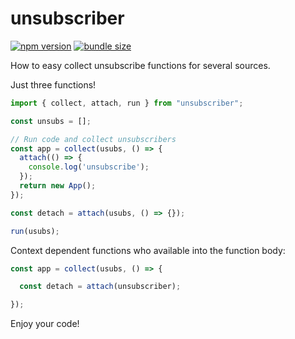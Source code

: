 # unsubscriber

[![npm version](https://img.shields.io/npm/v/unsubscriber?style=flat-square)](https://www.npmjs.com/package/unsubscriber) [![bundle size](https://img.shields.io/bundlephobia/minzip/unsubscriber?style=flat-square)](https://bundlephobia.com/result?p=unsubscriber)

How to easy collect unsubscribe functions for several sources.

Just three functions!

```javascript
import { collect, attach, run } from "unsubscriber";

const unsubs = [];

// Run code and collect unsubscribers
const app = collect(usubs, () => {
  attach(() => {
    console.log('unsubscribe');
  });
  return new App();
});

const detach = attach(usubs, () => {});

run(usubs);
```

Context dependent functions who available into the function body:

```javascript
const app = collect(usubs, () => {

  const detach = attach(unsubscriber);

});
```

Enjoy your code!